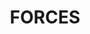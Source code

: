 ---
lastmod: '2025-04-06T06:05:20+00:00'
latitude: -32.8310013
layout: suburb
longitude: 150.1390075
postcode: '2890'
state: NSW
title: FORCES
url: /nsw/forces/
---